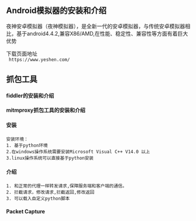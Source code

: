##  Android模拟器的安装和介绍

夜神安卓模拟器（夜神模拟器），是全新一代的安卓模拟器，与传统安卓模拟器相比，基于android4.4.2,兼容X86/AMD,在性能、稳定性、兼容性等方面有着巨大优势

下载页面地址   ` https://www.yeshen.com/`

## 抓包工具

#### fiddler的安装和介绍



#### mitmproxy抓包工具的安装和介绍

#### 安装
```
安装环境：
1. 基于python环境
2.在windows操作系统需要安装Microsoft Visual C++ V14.0 以上
3.linux操作系统可以直接基于python安装
```

#### 介绍
```
1. 和正常的代理一样转发请求,保障服务端和客户端的通信。
2. 拦截请求，修改请求,拦截返回,修改返回
3. 可以载入自定义python脚本
```

#### Packet Capture





